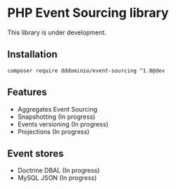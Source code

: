 # PHP Event Sourcing library

This library is under development.

## Installation

    composer require dddominio/event-sourcing ^1.0@dev

## Features

- Aggregates Event Sourcing
- Snapshotting  (In progress)
- Events versioning  (In progress)
- Projections (In progress)

## Event stores

- Doctrine DBAL (In progress)
- MySQL JSON (In progress)